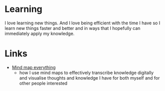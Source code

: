 # Learning

I love learning new things. And I love being efficient with the time I have so I learn new things faster and better and in ways that I hopefully can immediately apply my knowledge.

# Links

- [Mind map everything][1]
	- how I use mind maps to effectively transcribe knowledge digitally and visualise thoughts and knowledge I have for both myself and for other people interested

[1]:	https://medium.com/@NikitaVoloboev/mind-map-everything-d27670f70739